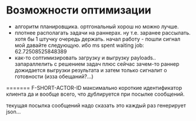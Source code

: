 # Возможности оптимизации

* алгоритм планировщика. ортгональный хорош но можно лучше.
* плотнее располагать задачи на раннерах. ну т.е. заранее рассылать. хотя бы 1 штучку очередь держать.
начал работу - пошли сигнал мой давайте следующую.
ибо ms spent waiting job: 62.72508525848389
* как-то соптимизировать загрузку и выгрузку payloads.. запараллелить с решением задач
плюс сейчас зачем-то раннер дожидается выгрузки результата и затем только сигналит о готовности
(изза обещаний?...)

=======
F-SHORT-ACTOR-ID
максимально короткие идентификатор клиента да и вообще всего,
что дублируется при посылке сообщений.

текущая посылка сообщений надо сказать это каждый раз генерирует json...